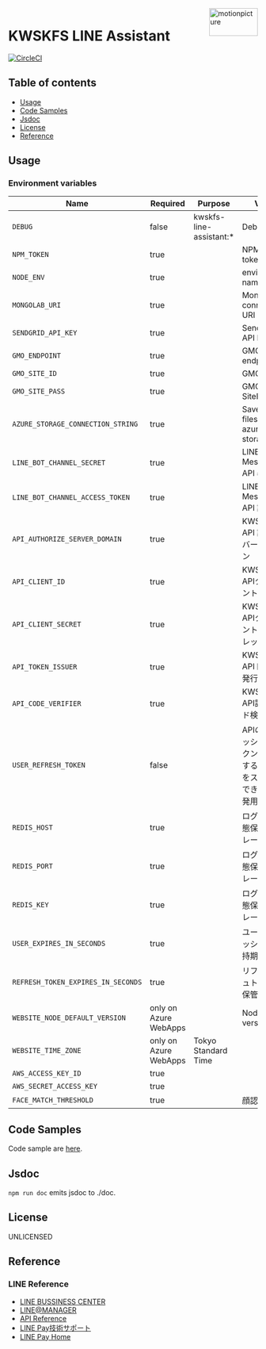 <img src="https://motionpicture.jp/images/common/logo_01.svg" alt="motionpicture" title="motionpicture" align="right" height="56" width="98"/>

# KWSKFS LINE Assistant

[![CircleCI](https://circleci.com/gh/motionpicture/kwskfs-line-assistant.svg?style=svg&circle-token=0c65818a49ef1322b853fbc7541c929a2800d0e9)](https://circleci.com/gh/motionpicture/kwskfs-line-assistant)

## Table of contents

* [Usage](#usage)
* [Code Samples](#code-samples)
* [Jsdoc](#jsdoc)
* [License](#license)
* [Reference](#reference)

## Usage

### Environment variables

| Name                               | Required              | Purpose                 | Value                                 |
|------------------------------------|-----------------------|-------------------------|---------------------------------------|
| `DEBUG`                            | false                 | kwskfs-line-assistant:* | Debug                                 |
| `NPM_TOKEN`                        | true                  |                         | NPM auth token                        |
| `NODE_ENV`                         | true                  |                         | environment name                      |
| `MONGOLAB_URI`                     | true                  |                         | MongoDB connection URI                |
| `SENDGRID_API_KEY`                 | true                  |                         | SendGrid API Key                      |
| `GMO_ENDPOINT`                     | true                  |                         | GMO API endpoint                      |
| `GMO_SITE_ID`                      | true                  |                         | GMO SiteID                            |
| `GMO_SITE_PASS`                    | true                  |                         | GMO SitePass                          |
| `AZURE_STORAGE_CONNECTION_STRING`  | true                  |                         | Save CSV files on azure storage       |
| `LINE_BOT_CHANNEL_SECRET`          | true                  |                         | LINE Messaging API 署名検証               |
| `LINE_BOT_CHANNEL_ACCESS_TOKEN`    | true                  |                         | LINE Messaging API 認証                 |
| `API_AUTHORIZE_SERVER_DOMAIN`      | true                  |                         | KWSKFS API 認可サーバードメイン                 |
| `API_CLIENT_ID`                    | true                  |                         | KWSKFS APIクライアントID                    |
| `API_CLIENT_SECRET`                | true                  |                         | KWSKFS APIクライアントシークレット                |
| `API_TOKEN_ISSUER`                 | true                  |                         | KWSKFS APIトークン発行者                     |
| `API_CODE_VERIFIER`                | true                  |                         | KWSKFS API認可コード検証鍵                    |
| `USER_REFRESH_TOKEN`               | false                 |                         | APIのリフレッシュトークン(セットすると認証をスキップできる、開発用途) |
| `REDIS_HOST`                       | true                  |                         | ログイン状態保持ストレージ                         |
| `REDIS_PORT`                       | true                  |                         | ログイン状態保持ストレージ                         |
| `REDIS_KEY`                        | true                  |                         | ログイン状態保持ストレージ                         |
| `USER_EXPIRES_IN_SECONDS`          | true                  |                         | ユーザーセッション保持期間                         |
| `REFRESH_TOKEN_EXPIRES_IN_SECONDS` | true                  |                         | リフレッシュトークン保管期間                        |
| `WEBSITE_NODE_DEFAULT_VERSION`     | only on Azure WebApps |                         | Node.js version                       |
| `WEBSITE_TIME_ZONE`                | only on Azure WebApps | Tokyo Standard Time     |                                       |
| `AWS_ACCESS_KEY_ID`                | true                  |                         |                                       |
| `AWS_SECRET_ACCESS_KEY`            | true                  |                         |                                       |
| `FACE_MATCH_THRESHOLD`             | true                  |                         | 顔認証閾値                                 |

## Code Samples

Code sample are [here](https://github.com/motionpicture/kwskfs-line-assistant/tree/master/example).

## Jsdoc

`npm run doc` emits jsdoc to ./doc.

## License

UNLICENSED

## Reference

### LINE Reference

* [LINE BUSSINESS CENTER](https://business.line.me/ja/)
* [LINE@MANAGER](https://admin-official.line.me/)
* [API Reference](https://devdocs.line.me/ja/)
* [LINE Pay技術サポート](https://pay.line.me/jp/developers/documentation/download/tech?locale=ja_JP)
* [LINE Pay Home](https://pay.line.me/jp/)
